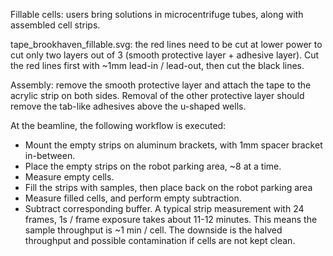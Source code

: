 Fillable cells: users bring solutions in microcentrifuge tubes, along with assembled cell strips. 

tape_brookhaven_fillable.svg: the red lines need to be cut at lower power to cut only two layers out of 3 (smooth protective layer + adhesive layer). Cut the red lines first with ~1mm lead-in / lead-out, then cut the black lines.

Assembly: remove the smooth protective layer and attach the tape to the acrylic strip on both sides. Removal of the other protective layer should remove the tab-like adhesives above the u-shaped wells.

At the beamline, the following workflow is executed:
- Mount the empty strips on aluminum brackets, with 1mm spacer bracket in-between.
- Place the empty strips on the robot parking area, ~8 at a time.
- Measure empty cells.
- Fill the strips with samples, then place back on the robot parking area
- Measure filled cells, and perform empty subtraction.
- Subtract corresponding buffer.
A typical strip measurement with 24 frames, 1s / frame exposure takes about 11-12 minutes. This means the sample throughput is ~1 min / cell. The downside is the halved throughput and possible contamination if cells are not kept clean.
